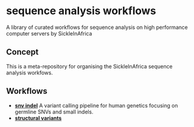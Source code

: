 # sequence analysis workflows
A library of curated workflows for sequence analysis on high performance computer servers by SickleInAfrica

## Concept
This is a meta-repository for organising the SickleInAfrica sequence analysis workfows.

## Workflows
* [**snv indel**](https://github.com/sickle-in-africa/saw.snv-indel.git) A variant calling pipeline for human genetics focusing on germline SNVs and small indels.
* [**structural variants**](https://github.com/sickle-in-africa/saw.structural-variants.git)
